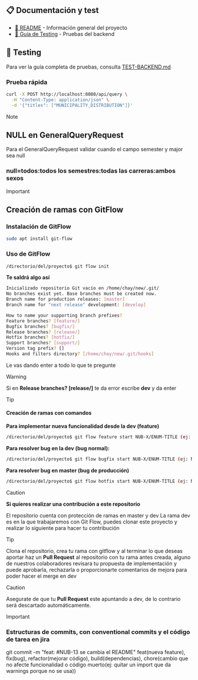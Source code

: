 ## 📋 Documentación y test

- [📖 README](README.md) - Información general del proyecto
- [🧪 Guía de Testing](TEST-BACKEND.md) - Pruebas del backend
## 🧪 Testing

Para ver la guía completa de pruebas, consulta [TEST-BACKEND.md](TEST-BACKEND.md)

### Prueba rápida
```bash
curl -X POST http://localhost:8080/api/query \
  -H "Content-Type: application/json" \
  -d '{"titles": ["MUNICIPALITY_DISTRIBUTION"]}'
```

>[!NOTE]
>## NULL en GeneralQueryRequest
>Para el GeneralQueryRequest validar cuando
>el campo semester y major sea null 
>### null=todos:todos los semestres:todas las carreras:ambos sexos

>[!IMPORTANT]
>## Creación de ramas con GitFlow
>### Instalación de GitFlow
>```bash
>sudo apt install git-flow
>```
>### Uso de GitFlow
>```bash
>/directorio/del/proyecto$ git flow init
>```
>**Te saldrá algo así**
>```bash
>Inicializado repositorio Git vacío en /home/chay/new/.git/
>No branches exist yet. Base branches must be created now.
>Branch name for production releases: [master] 
>Branch name for "next release" development: [develop] 
>
>How to name your supporting branch prefixes?
>Feature branches? [feature/] 
>Bugfix branches? [bugfix/] 
>Release branches? [release/] 
>Hotfix branches? [hotfix/] 
>Support branches? [support/] 
>Version tag prefix? [] 
>Hooks and filters directory? [/home/chay/new/.git/hooks] 
>```
>Le vas dando enter a todo lo que te pregunte

>[!WARNING]
>Si en **Release branches? [release/]** te da error escribe **dev** y da enter

>[!TIP]
>#### Creación de ramas con comandos
>**Para implementar nueva funcionalidad desde la dev (feature)**
>```bash
>/directorio/del/proyecto$ git flow feature start NUB-X/ENUM-TITLE (ej: NUB-3/civil-state)
>```
>**Para resolver bug en la dev (bug normal):**
>```bash 
>/directorio/del/proyecto$ git flow bugfix start NUB-X/ENUM-TITLE (ej: NUB-3/civil-state)
>```
>**Para resolver bug en master (bug de producción)**
>```bash
>/directorio/del/proyecto$ git flow hotfix start NUB-X/ENUM-TITLE (ej: NUB-3/civil-state)
>```

>[!CAUTION]
>**Si quieres realizar una contribución a este repositorio**
>
>El repositorio cuenta con protección de ramas en master y dev
>La rama dev es en la que trabajaremos con Git Flow, puedes clonar este proyecto
>y realizar lo siguiente para hacer tu contribución

>[!TIP]
>Clona el repositorio, crea tu rama con gitflow y al terminar lo que deseas aportar
>haz un **Pull Request** al repositorio con tu rama antes creada, alguno de nuestros
>colaboradores revisara tu propuesta de implementación y puede aprobarla, rechazarla
>o proporcionarte comentarios de mejora para poder hacer el merge en dev

>[!CAUTION]
>Asegurate de que  tu **Pull Request** este apuntando a dev, de lo contrario será
>descartado automáticamente.

>[!IMPORTANT]
>### Estructuras de commits, con conventional commits y el código de tarea en jira
>git commit -m "feat: #NUB-13 se cambia el README"
>feat(nueva feature), fix(bug), refactor(mejorar código), build(dependencias), chore(cambio que no afecte funcionalidad o código muerto(ej: quitar un import que da warnings porque no se usa))
